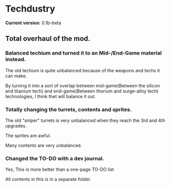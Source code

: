 # Techdustry
__Current version__: 0.1b-beta

## Total overhaul of the mod.

### Balanced techium and turned it to an Mid-/End-Game material instead.

The old techium is quite unbalanced because of the weapons and techs it can make.

By turning it into a sort of overlap between mid-game(Between the silicon and titanium tech) and end-game(Between thorium and surge-alloy tech) technologies, I think thet will balance it out.

### Totally changing the turrets, contents and sprites.

The old "sniper" turrets is very unbalanced when they reach the 3rd and 4th upgrades.

The sprites are awful.

Many contents are very unbalanced.

### Changed the TO-DO with a dev journal.

Yes, This is more better than a one-page TO-DO list

All contents in this is in a separate folder.